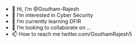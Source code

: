 - 👋 Hi, I’m @Goutham-Rajesh
- 👀 I’m interested in Cyber Security
- 🌱 I’m currently learning DFIR
- 💞️ I’m looking to collaborate on ...
- 📫 How to reach me twitter.com/GouthamRajesh5

<!---
Goutham-Rajesh/Goutham-Rajesh is a ✨ special ✨ repository because its `README.md` (this file) appears on your GitHub profile.
You can click the Preview link to take a look at your changes.
--->

